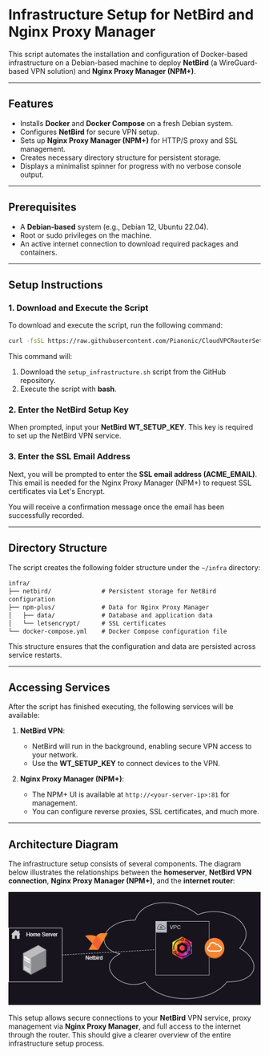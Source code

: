 # Infrastructure Setup for NetBird and Nginx Proxy Manager

This script automates the installation and configuration of Docker-based infrastructure on a Debian-based machine to deploy **NetBird** (a WireGuard-based VPN solution) and **Nginx Proxy Manager (NPM+)**.

---

## Features
- Installs **Docker** and **Docker Compose** on a fresh Debian system.
- Configures **NetBird** for secure VPN setup.
- Sets up **Nginx Proxy Manager (NPM+)** for HTTP/S proxy and SSL management.
- Creates necessary directory structure for persistent storage.
- Displays a minimalist spinner for progress with no verbose console output.

---

## Prerequisites

- A **Debian-based** system (e.g., Debian 12, Ubuntu 22.04).
- Root or sudo privileges on the machine.
- An active internet connection to download required packages and containers.

---

## Setup Instructions

### 1. Download and Execute the Script

To download and execute the script, run the following command:

```bash
curl -fsSL https://raw.githubusercontent.com/Pianonic/CloudVPCRouterSetup/refs/heads/main/setup_infrastructure.sh -o /tmp/setup_infrastructure.sh && chmod +x /tmp/setup_infrastructure.sh && sudo /tmp/setup_infrastructure.sh && rm /tmp/setup_infrastructure.sh
```

This command will:
1. Download the `setup_infrastructure.sh` script from the GitHub repository.
2. Execute the script with **bash**.

### 2. Enter the NetBird Setup Key

When prompted, input your **NetBird WT_SETUP_KEY**. This key is required to set up the NetBird VPN service.

### 3. Enter the SSL Email Address

Next, you will be prompted to enter the **SSL email address (ACME_EMAIL)**. This email is needed for the Nginx Proxy Manager (NPM+) to request SSL certificates via Let's Encrypt.

You will receive a confirmation message once the email has been successfully recorded.

---

## Directory Structure

The script creates the following folder structure under the `~/infra` directory:

```
infra/
├── netbird/              # Persistent storage for NetBird configuration
├── npm-plus/             # Data for Nginx Proxy Manager
│   ├── data/             # Database and application data
│   └── letsencrypt/      # SSL certificates
└── docker-compose.yml    # Docker Compose configuration file
```

This structure ensures that the configuration and data are persisted across service restarts.

---

## Accessing Services

After the script has finished executing, the following services will be available:

1. **NetBird VPN**:  
   - NetBird will run in the background, enabling secure VPN access to your network.
   - Use the **WT_SETUP_KEY** to connect devices to the VPN.

2. **Nginx Proxy Manager (NPM+)**:  
   - The NPM+ UI is available at `http://<your-server-ip>:81` for management.
   - You can configure reverse proxies, SSL certificates, and much more.

---

## Architecture Diagram

The infrastructure setup consists of several components. The diagram below illustrates the relationships between the **homeserver**, **NetBird VPN connection**, **Nginx Proxy Manager (NPM+)**, and the **internet router**:

![Infrastructure Diagram](https://github.com/Pianonic/CloudVPCRouterSetup/blob/main/img/Diagramm.drawio.png?raw=true)

This setup allows secure connections to your **NetBird** VPN service, proxy management via **Nginx Proxy Manager**, and full access to the internet through the router.
This should give a clearer overview of the entire infrastructure setup process.
